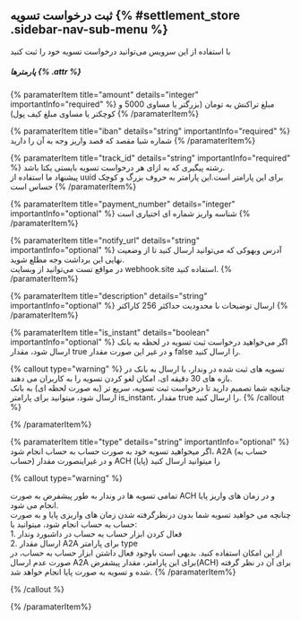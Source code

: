 ##  ثبت درخواست تسویه {% #settlement_store .sidebar-nav-sub-menu %}

با استفاده از این سرویس می‌توانید درخواست تسویه خود را ثبت کنید 
##### پارمترها {% .attr %}

{% paramaterItem title="amount" details="integer" importantInfo="required" %}
  مبلغ تراکنش به تومان (بزرگتر یا مساوی 5000 و کوچکتر یا مساوی مبلغ کیف پول)
  {% /paramaterItem%}

{% paramaterItem title="iban" details="string" importantInfo="required" %}
 شماره شبا مقصد که قصد واریز وجه به آن را دارید
  {% /paramaterItem%}

{% paramaterItem title="track_id" details="string" importantInfo="required" %}
  رشته پیگیری که به ازای هر درخواست تسویه بایستی یکتا باشد. \
پیشنهاد ما استفاده از uuid برای این پارامتر است.این پارامتر به حروف بزرگ و کوچک حساس است
  {% /paramaterItem%}

{% paramaterItem title="payment_number" details="integer" importantInfo="optional" %}
شناسه واریز شماره ای اختیاری است
  {% /paramaterItem%}

{% paramaterItem title="notify_url" details="string" importantInfo="optional" %}
آدرس وبهوکی که می‌توانید ارسال کنید تا از وضعیت نهایی این برداشت وجه مطلع شوید. \
در مواقع تست می‌توانید از وبسایت webhook.site استفاده کنید.
{% /paramaterItem%}

{% paramaterItem title="description" details="string" importantInfo="optional" %}
ارسال توضیحات با محدودیت حداکثر 256 کاراکتر
  {% /paramaterItem%}

{% paramaterItem title="is_instant" details="boolean" importantInfo="optional" %}
اگر می‌خواهید درخواست ثبت تسویه در لحظه به بانک ارسال شود، مقدار true و در غیر این صورت مقدار false را ارسال کنید.

{% callout type="warning" %}
تسویه های ثبت شده در وندار، با ارسال به بانک در بازه های 30 دقیقه ای، امکان لغو کردن تسویه را به کاربران می دهند. \
چنانچه شما تصمیم دارید تا درخواست ثبت تسویه، سریع تر (به صورت لحظه ای) به بانک ارسال شود، میتوانید برای پارامتر is_instant، مقدار true را ارسال کنید.
{% /callout %}


{% /paramaterItem%}


{% paramaterItem title="type" details="string" importantInfo="optional" %}
اگر میخواهید تسویه خود به صورت حساب به حساب انجام شود، A2A (حساب به حساب) و در غیراینصورت مقدار ACH (پایا) را میتوانید ارسال کنید

{% callout type="warning" %}


تمامی تسویه ها در وندار به طور پیشفرض به صورت ACH و در زمان های واریز پایا انجام می شود. \
چنانچه می خواهید تسویه شما بدون درنظرگرفته شدن زمان های واریزی پایا و به صورت حساب به حساب انجام شود، میتوانید با: \
    1. فعال کردن ابزار حساب به حساب در داشبورد وندار \
    2. ارسال مقدار A2A برای پارامتر type \
   از این امکان استفاده کنید.
   بدیهی است باوجود فعال داشتن ابزار حساب به حساب، در صورت عدم ارسال A2A برای این پارامتر، مقدار پیشفرض(ACH) برای آن در نظر گرفته شده و تسویه به صورت پایا انجام خواهد شد.
{% /paramaterItem%}
>
{% /callout %}

{% /paramaterItem%}